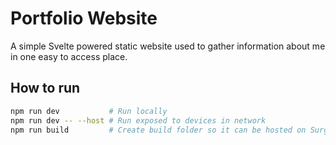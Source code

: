 # Portfolio Website
A simple Svelte powered static website used to gather information about me in one easy to access place.

## How to run
```bash
npm run dev           # Run locally
npm run dev -- --host # Run exposed to devices in network
npm run build         # Create build folder so it can be hosted on Surge
```
